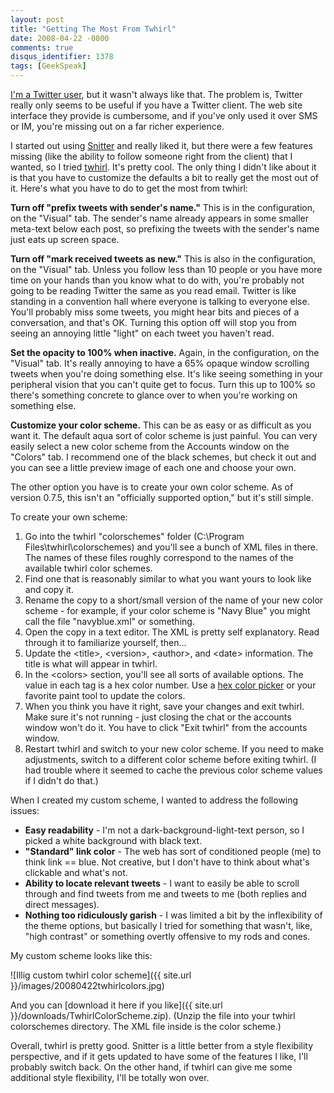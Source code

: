 ```yaml
---
layout: post
title: "Getting The Most From Twhirl"
date: 2008-04-22 -0800
comments: true
disqus_identifier: 1378
tags: [GeekSpeak]
---
```

[I'm a Twitter user](http://twitter.com/tillig), but it wasn't always
like that. The problem is, Twitter really only seems to be useful if you
have a Twitter client. The web site interface they provide is
cumbersome, and if you've only used it over SMS or IM, you're missing
out on a far richer experience.

I started out using [Snitter](http://getsnitter.com/) and really liked
it, but there were a few features missing (like the ability to follow
someone right from the client) that I wanted, so I tried
[twhirl](http://www.twhirl.org/). It's pretty cool. The only thing I
didn't like about it is that you have to customize the defaults a bit to
really get the most out of it. Here's what you have to do to get the
most from twhirl:

**Turn off "prefix tweets with sender's name."** This is in the
configuration, on the "Visual" tab. The sender's name already appears in
some smaller meta-text below each post, so prefixing the tweets with the
sender's name just eats up screen space.

**Turn off "mark received tweets as new."** This is also in the
configuration, on the "Visual" tab. Unless you follow less than 10
people or you have more time on your hands than you know what to do
with, you're probably not going to be reading Twitter the same as you
read email. Twitter is like standing in a convention hall where everyone
is talking to everyone else. You'll probably miss some tweets, you might
hear bits and pieces of a conversation, and that's OK. Turning this
option off will stop you from seeing an annoying little "light" on each
tweet you haven't read.

**Set the opacity to 100% when inactive.** Again, in the configuration,
on the "Visual" tab. It's really annoying to have a 65% opaque window
scrolling tweets when you're doing something else. It's like seeing
something in your peripheral vision that you can't quite get to focus.
Turn this up to 100% so there's something concrete to glance over to
when you're working on something else.

**Customize your color scheme.** This can be as easy or as difficult as
you want it. The default aqua sort of color scheme is just painful. You
can very easily select a new color scheme from the Accounts window on
the "Colors" tab. I recommend one of the black schemes, but check it out
and you can see a little preview image of each one and choose your own.

The other option you have is to create your own color scheme. As of
version 0.7.5, this isn't an "officially supported option," but it's
still simple.

To create your own scheme:

1.  Go into the twhirl "colorschemes" folder (C:\\Program
    Files\\twhirl\\colorschemes) and you'll see a bunch of XML files in
    there. The names of these files roughly correspond to the names of
    the available twhirl color schemes.
2.  Find one that is reasonably similar to what you want yours to look
    like and copy it.
3.  Rename the copy to a short/small version of the name of your new
    color scheme - for example, if your color scheme is "Navy Blue" you
    might call the file "navyblue.xml" or something.
4.  Open the copy in a text editor. The XML is pretty self explanatory.
    Read through it to familiarize yourself, then...
5.  Update the \<title\>, \<version\>, \<author\>, and \<date\>
    information. The title is what will appear in twhirl.
6.  In the \<colors\> section, you'll see all sorts of available
    options. The value in each tag is a hex color number. Use a [hex
    color picker](http://www.colorschemer.com/online.html) or your
    favorite paint tool to update the colors.
7.  When you think you have it right, save your changes and exit twhirl.
    Make sure it's not running - just closing the chat or the accounts
    window won't do it. You have to click "Exit twhirl" from the
    accounts window.
8.  Restart twhirl and switch to your new color scheme. If you need to
    make adjustments, switch to a different color scheme before exiting
    twhirl. (I had trouble where it seemed to cache the previous color
    scheme values if I didn't do that.)

When I created my custom scheme, I wanted to address the following
issues:

-   **Easy readability** - I'm not a dark-background-light-text person,
    so I picked a white background with black text.
-   **"Standard" link color** - The web has sort of conditioned people
    (me) to think link == blue. Not creative, but I don't have to think
    about what's clickable and what's not.
-   **Ability to locate relevant tweets** - I want to easily be able to
    scroll through and find tweets from me and tweets to me (both
    replies and direct messages).
-   **Nothing too ridiculously garish** - I was limited a bit by the
    inflexibility of the theme options, but basically I tried for
    something that wasn't, like, "high contrast" or something overtly
    offensive to my rods and cones.

My custom scheme looks like this:

![Illig custom twhirl color
scheme]({{ site.url }}/images/20080422twhirlcolors.jpg)

And you can [download it here if you
like]({{ site.url }}/downloads/TwhirlColorScheme.zip).
(Unzip the file into your twhirl colorschemes directory. The XML file
inside is the color scheme.)

Overall, twhirl is pretty good. Snitter is a little better from a style
flexibility perspective, and if it gets updated to have some of the
features I like, I'll probably switch back. On the other hand, if twhirl
can give me some additional style flexibility, I'll be totally won over.

